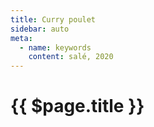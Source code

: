 ```yaml
---
title: Curry poulet
sidebar: auto
meta:
  - name: keywords
    content: salé, 2020
---
```



# {{ $page.title }}
<recipePortion :recette="$page.frontmatter.JSON" />
